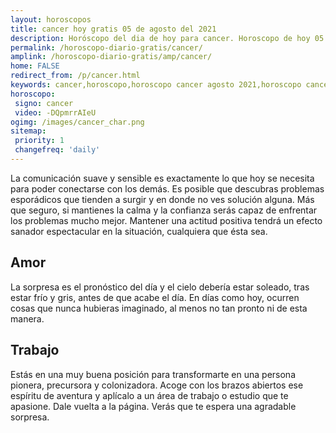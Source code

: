 ```yaml
---
layout: horoscopos
title: cancer hoy gratis 05 de agosto del 2021 
description: Horóscopo del dia de hoy para cancer. Horoscopo de hoy 05 de agosto del 2021. Las predicciones de amor, trabajo, vida personal gratis.
permalink: /horoscopo-diario-gratis/cancer/
amplink: /horoscopo-diario-gratis/amp/cancer/
home: FALSE
redirect_from: /p/cancer.html
keywords: cancer,horoscopo,horoscopo cancer agosto 2021,horoscopo cancer hoy,tarot cancer agosto 2021,horoscopo cancer,tarot cancer hoy,horoscopo de hoy,horoscopo diario,tarot del amor,horoscopo de hoy cancer,horoscopo diario del tarot, Horoscopo de hoy cancer 05 de agosto del 2021,horóscopo del día,signos zodiacales 2021, el horoscopo de hoy
horoscopo:
 signo: cancer
 video: -DQpmrrAIeU
ogimg: /images/cancer_char.png
sitemap:
 priority: 1
 changefreq: 'daily'
---
```



La comunicación suave y sensible es exactamente lo que hoy se necesita para poder conectarse con los demás. Es posible que descubras problemas esporádicos que tienden a surgir y en donde no ves solución alguna. Más que seguro, si mantienes la calma y la confianza serás capaz de enfrentar los problemas mucho mejor. Mantener una actitud positiva tendrá un efecto sanador espectacular en la situación, cualquiera que ésta sea.

## Amor

La sorpresa es el pronóstico del día y el cielo debería estar soleado, tras estar frío y gris, antes de que acabe el día. En días como hoy, ocurren cosas que nunca hubieras imaginado, al menos no tan pronto ni de esta manera.

## Trabajo

Estás en una muy buena posición para transformarte en una persona pionera, precursora y colonizadora. Acoge con los brazos abiertos ese espíritu de aventura y aplícalo a un área de trabajo o estudio que te apasione. Dale vuelta a la página. Verás que te espera una agradable sorpresa.